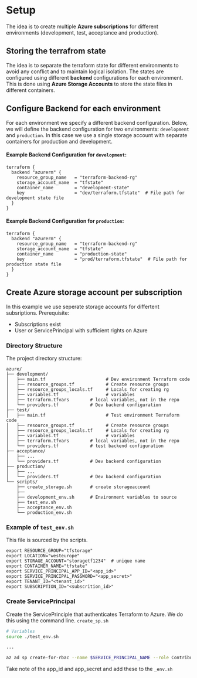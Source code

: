 # Setup
The idea is to create multiple **Azure subscriptions** for different environments (development, test, acceptance and production). 
## Storing the terrafrom state
The idea is to separate the terraform state for different environments to avoid any conflict and to maintain logical isolation. The states are configured using different **backend** configurations for each environment. This is done using **Azure Storage Accounts** to store the state files in different containers.

## Configure Backend for each environment
For each environment we specify a different backend configuration. Below, we will define the backend configuration for two environments: `development` and `production`. In this case we use a single storage account with separate containers for production and development.

#### Example Backend Configuration for `development`:

```hcl
terraform {
  backend "azurerm" {
    resource_group_name   = "terraform-backend-rg"
    storage_account_name  = "tfstate"
    container_name        = "development-state"
    key                   = "dev/terraform.tfstate"  # File path for development state file
  }
}
```

#### Example Backend Configuration for `production`:

```hcl
terraform {
  backend "azurerm" {
    resource_group_name   = "terraform-backend-rg"
    storage_account_name  = "tfstate"
    container_name        = "production-state"
    key                   = "prod/terraform.tfstate"  # File path for production state file
  }
}
```

## Create Azure storage account per subscription
In this example we use seperate storage accounts for differtent subsriptions.
Prerequisite:
- Subscriptions exist
- User or ServicePrincipal with sufficient rights on Azure

### Directory Structure
The project directory structure:

```
azure/
├── development/
│   ├── main.tf                       # Dev environment Terraform code
│   ├── resource_groups.tf            # Create resource groups
│   ├── resource_groups_locals.tf     # Locals for creating rg
│   ├── variables.tf                  # variables
│   ├── terraform.tfvars        # local variables, not in the repo
│   └── providers.tf            # Dev backend configuration
├── test/
│   ├── main.tf                       # Test environment Terraform code
│   ├── resource_groups.tf            # Create resource groups
│   ├── resource_groups_locals.tf     # Locals for creating rg
│   ├── variables.tf                  # variables
│   ├── terraform.tfvars        # local variables, not in the repo
│   └── providers.tf            # test backend configuration
├── acceptance/
│   ├── ...
│   └── providers.tf            # Dev backend configuration
├── production/
│   ├── ...
│   └── providers.tf            # Dev backend configuration
└── scripts/
    ├── create_storage.sh       # create storageaccount
    ├── 
    ├── development_env.sh      # Environment variables to source
    ├── test_env.sh
    ├── acceptance_env.sh
    └── production_env.sh

```
### Example of `test_env.sh`
This file is sourced by the scripts.
```
export RESOURCE_GROUP="tfstorage"
export LOCATION="westeurope"
export STORAGE_ACCOUNT="storagetf1234"  # unique name
export CONTAINER_NAME="tfstate"
export SERVICE_PRINCIPAL_APP_ID="<app_id>"
export SERVICE_PRINCIPAL_PASSWORD="<app_secret>"
export TENANT_ID="<tenant_id>"
export SUBSCRIPTION_ID="<subscrition_id>"
```

### Create ServicePrincipal
Create the ServicePrinciple that authenticates Terraform to Azure. We do this using the command line.
`create_sp.sh`

```bash
# Variables
source ./test_env.sh

...

az ad sp create-for-rbac --name $SERVICE_PRINCIPAL_NAME --role Contributor --scopes /subscriptions/$SUBSCRIPTION_ID

```
Take note of the app_id and app_secret and add these to the `_env.sh`